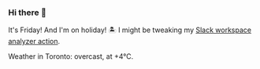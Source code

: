 ### Hi there :wave:

It's Friday! And I'm on holiday! :desert_island: I might be tweaking my [Slack workspace analyzer action](https://github.com/bewuethr/slack-analyzer).

Weather in Toronto: overcast, at +4°C.
